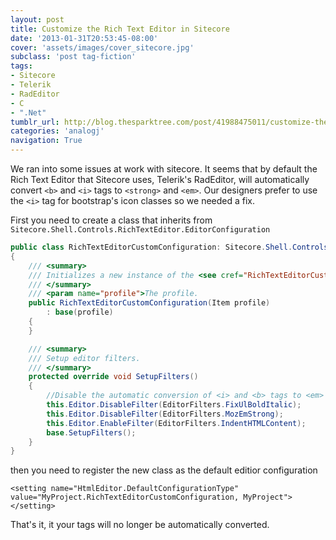 ```yaml
---
layout: post
title: Customize the Rich Text Editor in Sitecore
date: '2013-01-31T20:53:45-08:00'
cover: 'assets/images/cover_sitecore.jpg'
subclass: 'post tag-fiction'
tags:
- Sitecore
- Telerik
- RadEditor
- C
- ".Net"
tumblr_url: http://blog.thesparktree.com/post/41988475011/customize-the-rich-text-editor-in-sitecore
categories: 'analogj'
navigation: True
---
```

We ran into some issues at work with sitecore. It seems that by default the Rich Text Editor that Sitecore uses, Telerik's RadEditor, will automatically convert `<b>` and `<i>` tags to `<strong>` and `<em>`. Our designers prefer to use the `<i>` tag for bootstrap's icon classes so we needed a fix.

First you need to create a class that inherits from `Sitecore.Shell.Controls.RichTextEditor.EditorConfiguration`

```cs
public class RichTextEditorCustomConfiguration: Sitecore.Shell.Controls.RichTextEditor.EditorConfiguration
{
	/// <summary>
	/// Initializes a new instance of the <see cref="RichTextEditorCustomConfiguration"></see> class.
	/// </summary>
	/// <param name="profile">The profile.
	public RichTextEditorCustomConfiguration(Item profile)
		: base(profile)
	{
	}

	/// <summary>
	/// Setup editor filters.
	/// </summary>
	protected override void SetupFilters()
	{
		//Disable the automatic conversion of <i> and <b> tags to <em> and <strong> for icon-* classes
		this.Editor.DisableFilter(EditorFilters.FixUlBoldItalic);
		this.Editor.DisableFilter(EditorFilters.MozEmStrong);
		this.Editor.EnableFilter(EditorFilters.IndentHTMLContent);
		base.SetupFilters();
	}
}
```

then you need to register the new class as the default editior configuration

    <setting name="HtmlEditor.DefaultConfigurationType" value="MyProject.RichTextEditorCustomConfiguration, MyProject"></setting>

That's it, it your tags will no longer be automatically converted.